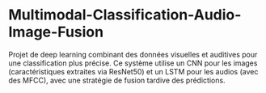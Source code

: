 # Multimodal-Classification-Audio-Image-Fusion
Projet de deep learning combinant des données visuelles et auditives pour une classification plus précise. Ce système utilise un CNN pour les images (caractéristiques extraites via ResNet50) et un LSTM pour les audios (avec des MFCC), avec une stratégie de fusion tardive des prédictions.

